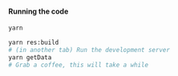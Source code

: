 #### Running the code

```sh
yarn

yarn res:build
# (in another tab) Run the development server
yarn getData
# Grab a coffee, this will take a while
```
